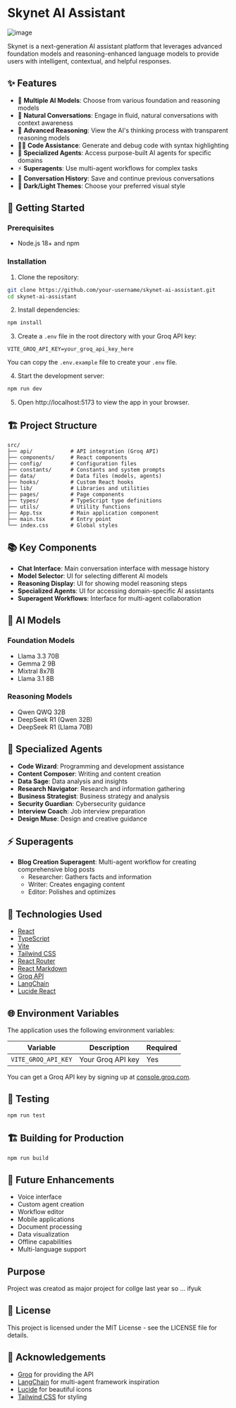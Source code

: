 # Skynet AI Assistant

![image](https://github.com/user-attachments/assets/4b64a841-c051-4ff9-a9d9-d272b6ca9219)


Skynet is a next-generation AI assistant platform that leverages advanced foundation models and reasoning-enhanced language models to provide users with intelligent, contextual, and helpful responses.

## ✨ Features

- 🤖 **Multiple AI Models**: Choose from various foundation and reasoning models
- 💬 **Natural Conversations**: Engage in fluid, natural conversations with context awareness
- 🧠 **Advanced Reasoning**: View the AI's thinking process with transparent reasoning models
- 👨‍💻 **Code Assistance**: Generate and debug code with syntax highlighting
- 🎯 **Specialized Agents**: Access purpose-built AI agents for specific domains
- ⚡ **Superagents**: Use multi-agent workflows for complex tasks
- 🔄 **Conversation History**: Save and continue previous conversations
- 🎨 **Dark/Light Themes**: Choose your preferred visual style

## 🚀 Getting Started

### Prerequisites

- Node.js 18+ and npm

### Installation

1. Clone the repository:
```bash
git clone https://github.com/your-username/skynet-ai-assistant.git
cd skynet-ai-assistant
```

2. Install dependencies:
```bash
npm install
```

3. Create a `.env` file in the root directory with your Groq API key:
```
VITE_GROQ_API_KEY=your_groq_api_key_here
```
You can copy the `.env.example` file to create your `.env` file.

4. Start the development server:
```bash
npm run dev
```

5. Open http://localhost:5173 to view the app in your browser.

## 🏗️ Project Structure

```
src/
├── api/            # API integration (Groq API)
├── components/     # React components
├── config/         # Configuration files
├── constants/      # Constants and system prompts
├── data/           # Data files (models, agents)
├── hooks/          # Custom React hooks
├── lib/            # Libraries and utilities
├── pages/          # Page components
├── types/          # TypeScript type definitions
├── utils/          # Utility functions
├── App.tsx         # Main application component
├── main.tsx        # Entry point
└── index.css       # Global styles
```

## 📚 Key Components

- **Chat Interface**: Main conversation interface with message history
- **Model Selector**: UI for selecting different AI models
- **Reasoning Display**: UI for showing model reasoning steps
- **Specialized Agents**: UI for accessing domain-specific AI assistants
- **Superagent Workflows**: Interface for multi-agent collaboration

## 🧩 AI Models

### Foundation Models
- Llama 3.3 70B
- Gemma 2 9B
- Mixtral 8x7B
- Llama 3.1 8B

### Reasoning Models
- Qwen QWQ 32B
- DeepSeek R1 (Qwen 32B)
- DeepSeek R1 (Llama 70B)

## 🤖 Specialized Agents

- **Code Wizard**: Programming and development assistance
- **Content Composer**: Writing and content creation
- **Data Sage**: Data analysis and insights
- **Research Navigator**: Research and information gathering
- **Business Strategist**: Business strategy and analysis
- **Security Guardian**: Cybersecurity guidance
- **Interview Coach**: Job interview preparation
- **Design Muse**: Design and creative guidance

## ⚡ Superagents

- **Blog Creation Superagent**: Multi-agent workflow for creating comprehensive blog posts
  - Researcher: Gathers facts and information
  - Writer: Creates engaging content
  - Editor: Polishes and optimizes

## 🔧 Technologies Used

- [React](https://reactjs.org/)
- [TypeScript](https://www.typescriptlang.org/)
- [Vite](https://vitejs.dev/)
- [Tailwind CSS](https://tailwindcss.com/)
- [React Router](https://reactrouter.com/)
- [React Markdown](https://github.com/remarkjs/react-markdown)
- [Groq API](https://console.groq.com/)
- [LangChain](https://js.langchain.com/)
- [Lucide React](https://lucide.dev/guide/packages/lucide-react)

## 🌐 Environment Variables

The application uses the following environment variables:

| Variable | Description | Required |
|----------|-------------|----------|
| `VITE_GROQ_API_KEY` | Your Groq API key | Yes |

You can get a Groq API key by signing up at [console.groq.com](https://console.groq.com).

## 🧪 Testing

```bash
npm run test
```

## 🏗️ Building for Production

```bash
npm run build
```

## 🔮 Future Enhancements

- Voice interface
- Custom agent creation
- Workflow editor
- Mobile applications
- Document processing
- Data visualization
- Offline capabilities
- Multi-language support
## Purpose 

Project was creatod as major project for collge last year so ... ifyuk

## 📝 License

This project is licensed under the MIT License - see the LICENSE file for details.

## 🙏 Acknowledgements

- [Groq](https://groq.com/) for providing the API
- [LangChain](https://js.langchain.com/) for multi-agent framework inspiration
- [Lucide](https://lucide.dev/) for beautiful icons
- [Tailwind CSS](https://tailwindcss.com/) for styling
